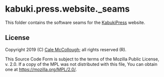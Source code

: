 # kabuki.press.website._seams

This folder contains the software seams for the [KabukiPress](https://github.com/kabuki-starship/kabuki.press) website.

## License

Copyright 2019 (C) [Cale McCollough](https://calemccollough.github.io); all rights reserved (R).

This Source Code Form is subject to the terms of the Mozilla Public License, v. 2.0. If a copy of the MPL was not distributed with this file, You can obtain one at <https://mozilla.org/MPL/2.0/>.
